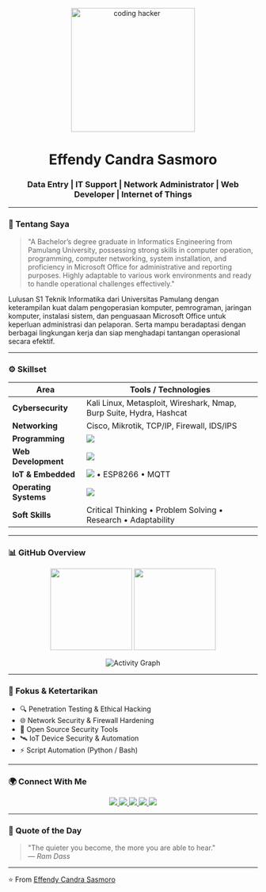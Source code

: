 <!-- Profil README -->

<p align="center">
  <img src="https://i.giphy.com/media/qgQUggAC3Pfv687qPC/giphy.webp" width="250" alt="coding hacker"/>
</p>

<h1 align="center">Effendy Candra Sasmoro</h1>
<h3 align="center">Data Entry | IT Support | Network Administrator | Web Developer | Internet of Things</h3>

---

### 🧩 Tentang Saya
> "A Bachelor’s degree graduate in Informatics Engineering from Pamulang University, possessing strong skills in computer operation, programming, computer networking, system installation, and proficiency in Microsoft Office for administrative and reporting purposes. Highly adaptable to various work environments and ready to handle operational challenges effectively."

 Lulusan S1 Teknik Informatika dari Universitas Pamulang dengan keterampilan kuat dalam
 pengoperasian komputer, pemrograman, jaringan komputer, instalasi sistem, dan penguasaan
 Microsoft Office untuk keperluan administrasi dan pelaporan. Serta mampu beradaptasi dengan
 berbagai lingkungan kerja dan siap menghadapi tantangan operasional secara efektif.
 
---

### ⚙️ Skillset

| Area | Tools / Technologies |
|------|----------------------|
| **Cybersecurity** | Kali Linux, Metasploit, Wireshark, Nmap, Burp Suite, Hydra, Hashcat |
| **Networking** | Cisco, Mikrotik, TCP/IP, Firewall, IDS/IPS |
| **Programming** | <img src="https://skillicons.dev/icons?i=python,js,php,bash,cpp" /> |
| **Web Development** | <img src="https://skillicons.dev/icons?i=html,css,nodejs,react" /> |
| **IoT & Embedded** | <img src="https://skillicons.dev/icons?i=arduino" /> • ESP8266 • MQTT |
| **Operating Systems** | <img src="https://skillicons.dev/icons?i=linux,windows" /> |
| **Soft Skills** | Critical Thinking • Problem Solving • Research • Adaptability |

---

### 📊 GitHub Overview

<p align="center">
  <img src="https://github-readme-stats.vercel.app/api?username=effendycs&show_icons=true&theme=merko&hide_border=true&title_color=00FFAA&icon_color=00FFAA" height="165"/>
  <img src="https://github-readme-streak-stats.herokuapp.com?user=effendycs&theme=merko&hide_border=true&ring=00FFAA&currStreakLabel=00FFAA" height="165"/>
</p>

<p align="center">
  <img src="https://github-readme-activity-graph.vercel.app/graph?username=effendycs&theme=merko&hide_border=true&color=00FFAA" alt="Activity Graph"/>
</p>

---

### 🧠 Fokus & Ketertarikan
- 🔍 Penetration Testing & Ethical Hacking  
- 🌐 Network Security & Firewall Hardening  
- 🧰 Open Source Security Tools  
- 🛰️ IoT Device Security & Automation  
- ⚡ Script Automation (Python / Bash)  

---

### 🌍 Connect With Me

<p align="center">
  <a href="https://linkedin.com/in/effendy-candra-sasmoro" target="_blank">
    <img src="https://img.shields.io/badge/-LinkedIn-0A66C2?style=for-the-badge&logo=linkedin&logoColor=white"/>
  </a>
  <a href="mailto:effendycndr@gmail.com">
    <img src="https://img.shields.io/badge/-Gmail-D14836?style=for-the-badge&logo=gmail&logoColor=white"/>
  </a>
  <a href="https://github.com/effendycs">
    <img src="https://img.shields.io/badge/-GitHub-000000?style=for-the-badge&logo=github&logoColor=white"/>
  </a>
  <a href="#">
    <img src="https://img.shields.io/badge/-TryHackMe-212C42?style=for-the-badge&logo=tryhackme&logoColor=red"/>
  </a>
  <a href="#">
    <img src="https://img.shields.io/badge/-HackTheBox-111927?style=for-the-badge&logo=hackthebox&logoColor=green"/>
  </a>
</p>

---

### 🧬 Quote of the Day
> "The quieter you become, the more you are able to hear."  
> — *Ram Dass*

---

⭐️ From [Effendy Candra Sasmoro](https://github.com/effendycs)
